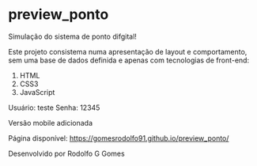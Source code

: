 # preview_ponto

Simulação do sistema de ponto difgital!

Este projeto consistema numa apresentação de layout e comportamento, sem uma base de dados definida e apenas com tecnologias de front-end:

1. HTML
2. CSS3
3. JavaScript

Usuário: teste
Senha: 12345

Versão mobile adicionada 

Página disponível: https://gomesrodolfo91.github.io/preview_ponto/

Desenvolvido por Rodolfo G Gomes
